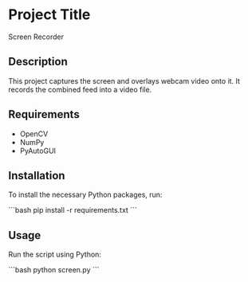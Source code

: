 # Project Title
Screen Recorder

## Description
This project captures the screen and overlays webcam video onto it. It records the combined feed into a video file.

## Requirements
- OpenCV
- NumPy
- PyAutoGUI

## Installation
To install the necessary Python packages, run:

\`\`\`bash
pip install -r requirements.txt
\`\`\`

## Usage
Run the script using Python:

\`\`\`bash
python screen.py
\`\`\`


